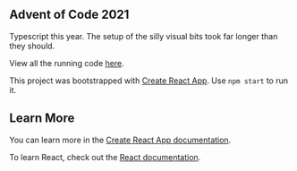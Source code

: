 ## Advent of Code 2021

Typescript this year. The setup of the silly visual bits took far longer than they should. 

View all the running code <a href="https://jonnty.github.io/aoc2021/" target="_blank">here</a>.

This project was bootstrapped with [Create React App](https://github.com/facebook/create-react-app). Use `npm start` to run it. 

## Learn More

You can learn more in the [Create React App documentation](https://facebook.github.io/create-react-app/docs/getting-started).

To learn React, check out the [React documentation](https://reactjs.org/).
